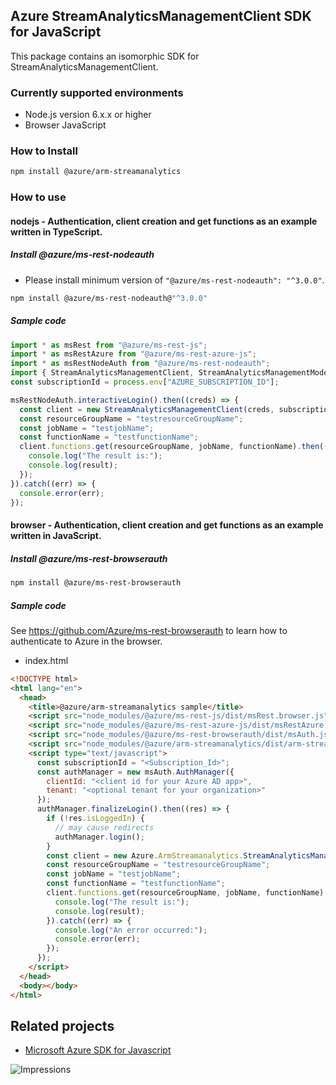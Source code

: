 ## Azure StreamAnalyticsManagementClient SDK for JavaScript

This package contains an isomorphic SDK for StreamAnalyticsManagementClient.

### Currently supported environments

- Node.js version 6.x.x or higher
- Browser JavaScript

### How to Install

```bash
npm install @azure/arm-streamanalytics
```

### How to use

#### nodejs - Authentication, client creation and get functions as an example written in TypeScript.

##### Install @azure/ms-rest-nodeauth

- Please install minimum version of `"@azure/ms-rest-nodeauth": "^3.0.0"`.
```bash
npm install @azure/ms-rest-nodeauth@"^3.0.0"
```

##### Sample code

```typescript
import * as msRest from "@azure/ms-rest-js";
import * as msRestAzure from "@azure/ms-rest-azure-js";
import * as msRestNodeAuth from "@azure/ms-rest-nodeauth";
import { StreamAnalyticsManagementClient, StreamAnalyticsManagementModels, StreamAnalyticsManagementMappers } from "@azure/arm-streamanalytics";
const subscriptionId = process.env["AZURE_SUBSCRIPTION_ID"];

msRestNodeAuth.interactiveLogin().then((creds) => {
  const client = new StreamAnalyticsManagementClient(creds, subscriptionId);
  const resourceGroupName = "testresourceGroupName";
  const jobName = "testjobName";
  const functionName = "testfunctionName";
  client.functions.get(resourceGroupName, jobName, functionName).then((result) => {
    console.log("The result is:");
    console.log(result);
  });
}).catch((err) => {
  console.error(err);
});
```

#### browser - Authentication, client creation and get functions as an example written in JavaScript.

##### Install @azure/ms-rest-browserauth

```bash
npm install @azure/ms-rest-browserauth
```

##### Sample code

See https://github.com/Azure/ms-rest-browserauth to learn how to authenticate to Azure in the browser.

- index.html
```html
<!DOCTYPE html>
<html lang="en">
  <head>
    <title>@azure/arm-streamanalytics sample</title>
    <script src="node_modules/@azure/ms-rest-js/dist/msRest.browser.js"></script>
    <script src="node_modules/@azure/ms-rest-azure-js/dist/msRestAzure.js"></script>
    <script src="node_modules/@azure/ms-rest-browserauth/dist/msAuth.js"></script>
    <script src="node_modules/@azure/arm-streamanalytics/dist/arm-streamanalytics.js"></script>
    <script type="text/javascript">
      const subscriptionId = "<Subscription_Id>";
      const authManager = new msAuth.AuthManager({
        clientId: "<client id for your Azure AD app>",
        tenant: "<optional tenant for your organization>"
      });
      authManager.finalizeLogin().then((res) => {
        if (!res.isLoggedIn) {
          // may cause redirects
          authManager.login();
        }
        const client = new Azure.ArmStreamanalytics.StreamAnalyticsManagementClient(res.creds, subscriptionId);
        const resourceGroupName = "testresourceGroupName";
        const jobName = "testjobName";
        const functionName = "testfunctionName";
        client.functions.get(resourceGroupName, jobName, functionName).then((result) => {
          console.log("The result is:");
          console.log(result);
        }).catch((err) => {
          console.log("An error occurred:");
          console.error(err);
        });
      });
    </script>
  </head>
  <body></body>
</html>
```

## Related projects

- [Microsoft Azure SDK for Javascript](https://github.com/Azure/azure-sdk-for-js)

![Impressions](https://azure-sdk-impressions.azurewebsites.net/api/impressions/azure-sdk-for-js/sdk/streamanalytics/arm-streamanalytics/README.png)
